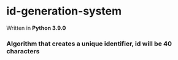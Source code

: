 # id-generation-system
Written in **Python 3.9.0**

### Algorithm that creates a unique identifier, id will be 40 characters
